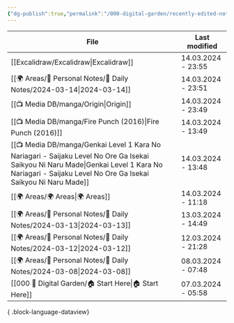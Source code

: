 ```yaml
---
{"dg-publish":true,"permalink":"/000-digital-garden/recently-edited-notes/","dgPassFrontmatter":true,"noteIcon":"3","created":"2023-12-14T09:05:52.599+05:30","updated":"2023-12-14T09:12:44.868+05:30"}
---
```


| File                                                                                                                                                                                                    | Last modified      |
| ------------------------------------------------------------------------------------------------------------------------------------------------------------------------------------------------------- | ------------------ |
| [[Excalidraw/Excalidraw\|Excalidraw]]                                                                                                                                                                | 14.03.2024 - 23:55 |
| [[🌍 Areas/📧 Personal Notes/📓 Daily Notes/2024-03-14\|2024-03-14]]                                                                                                                                 | 14.03.2024 - 23:51 |
| [[📺 Media DB/manga/Origin\|Origin]]                                                                                                                                                                 | 14.03.2024 - 23:49 |
| [[📺 Media DB/manga/Fire Punch (2016)\|Fire Punch (2016)]]                                                                                                                                           | 14.03.2024 - 13:49 |
| [[📺 Media DB/manga/Genkai Level 1 Kara No Nariagari - Saijaku Level No Ore Ga Isekai Saikyou Ni Naru Made\|Genkai Level 1 Kara No Nariagari - Saijaku Level No Ore Ga Isekai Saikyou Ni Naru Made]] | 14.03.2024 - 13:48 |
| [[🌍 Areas/🌍 Areas\|🌍 Areas]]                                                                                                                                                                      | 14.03.2024 - 11:18 |
| [[🌍 Areas/📧 Personal Notes/📓 Daily Notes/2024-03-13\|2024-03-13]]                                                                                                                                 | 13.03.2024 - 14:49 |
| [[🌍 Areas/📧 Personal Notes/📓 Daily Notes/2024-03-12\|2024-03-12]]                                                                                                                                 | 12.03.2024 - 21:28 |
| [[🌍 Areas/📧 Personal Notes/📓 Daily Notes/2024-03-08\|2024-03-08]]                                                                                                                                 | 08.03.2024 - 07:48 |
| [[000 🏡 Digital Garden/🏠 Start Here\|🏠 Start Here]]                                                                                                                                               | 07.03.2024 - 05:58 |

{ .block-language-dataview}